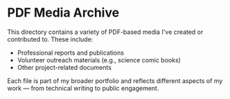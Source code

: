 # PDF Media Archive

This directory contains a variety of PDF-based media I've created or contributed to. These include:

- Professional reports and publications  
- Volunteer outreach materials (e.g., science comic books)  
- Other project-related documents

Each file is part of my broader portfolio and reflects different aspects of my work — from technical writing to public engagement.  
